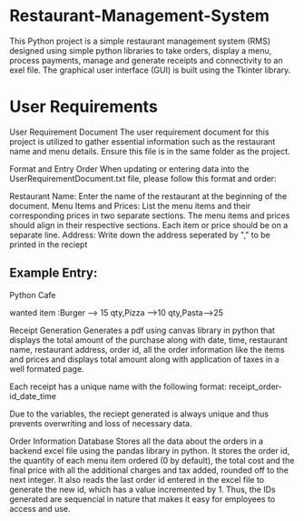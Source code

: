 # Restaurant-Management-System
This Python project is a simple restaurant management system (RMS) designed using simple python libraries to take orders, display a menu, process payments, manage and generate receipts and connectivity to an exel file. The graphical user interface (GUI) is built using the Tkinter library.


# User Requirements
User Requirement Document
The user requirement document for this project is utilized to gather essential information such as the restaurant name and menu details. Ensure this file is in the same folder as the project.

Format and Entry Order
When updating or entering data into the UserRequirementDocument.txt file, please follow this format and order:

Restaurant Name: Enter the name of the restaurant at the beginning of the document.
Menu Items and Prices: List the menu items and their corresponding prices in two separate sections. The menu items and prices should align in their respective sections. Each item or price should be on a separate line.
Address: Write down the address seperated by "," to be printed in the reciept
## Example Entry:

Python Cafe

wanted item :Burger --> 15 qty,Pizza -->10 qty,Pasta-->25


Receipt Generation
Generates a pdf using canvas library in python that displays the total amount of the purchase along with date, time, restaurant name, restaurant address, order id, all the order information like the items and prices and displays total amount along with application of taxes in a well formated page.

Each receipt has a unique name with the following format: receipt_order-id_date_time

Due to the variables, the reciept generated is always unique and thus prevents overwriting and loss of necessary data.

Order Information Database
Stores all the data about the orders in a backend excel file using the pandas library in python. It stores the order id, the quantity of each menu item ordered (0 by default), the total cost and the final price with all the additional charges and tax added, rounded off to the next integer. It also reads the last order id entered in the excel file to generate the new id, which has a value incremented by 1. Thus, the IDs generated are sequencial in nature that makes it easy for employees to access and use.
